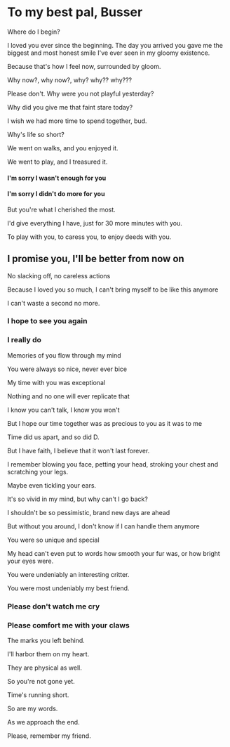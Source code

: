# To my best pal, Busser
Where do I begin?

I loved you ever since the beginning. The day you arrived you gave me the biggest and most honest smile I've ever seen in my gloomy existence.

Because that's how I feel now, surrounded by gloom.

Why now?, why now?, why? why?? why???

Please don't. Why were you not playful yesterday?

Why did you give me that faint stare today?

I wish we had more time to spend together, bud.

Why's life so short?

We went on walks, and you enjoyed it.

We went to play, and I treasured it.

#### I'm sorry I wasn't enough for you
#### I'm sorry I didn't do more for you

But you're what I cherished the most.

I'd give everything I have, just for 30 more minutes with you.

To play with you, to caress you, to enjoy deeds with you.

## I promise you, I'll be better from now on

No slacking off, no careless actions

Because I loved you so much, I can't bring myself to be like this anymore

I can't waste a second no more.

### I hope to see you again

### I really do

Memories of you flow through my mind

You were always so nice, never ever bice

My time with you was exceptional

Nothing and no one will ever replicate that

I know you can't talk, I know you won't

But I hope our time together was as precious to you as it was to me

Time did us apart, and so did D.

But I have faith, I believe that it won't last forever.

I remember blowing you face, petting your head, stroking your chest and scratching your legs.

Maybe even tickling your ears.

It's so vivid in my mind, but why can't I go back?

I shouldn't be so pessimistic, brand new days are ahead

But without you around, I don't know if I can handle them anymore

You were so unique and special

My head can't even put to words how smooth your fur was, or how bright your eyes were.

You were undeniably an interesting critter.

You were most undeniably my best friend.

### Please don't watch me cry

### Please comfort me with your claws

The marks you left behind.

I'll harbor them on my heart.

They are physical as well.

So you're not gone yet.

Time's running short.

So are my words.

As we approach the end.

Please, remember my friend.